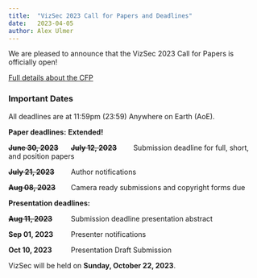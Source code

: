 ```yaml
---
title:  "VizSec 2023 Call for Papers and Deadlines"
date:   2023-04-05
author: Alex Ulmer
---
```


<p>
We are pleased to announce that the VizSec 2023 Call for Papers is officially open! 
</p>
<p>
<a href="/vizsec2023/#cfp">Full details about the CFP</a>
</p>

<div>
    <h3>Important Dates</h3>
    <p>All deadlines are at 11:59pm (23:59) Anywhere on Earth (AoE).</p>
    <p><strong>Paper deadlines:</strong> <span style="font-weight: bold">Extended!</span></p>
    <p>
        <strong><span style="display: inline-block; width: 120px; text-decoration: line-through">June 30, 2023</span></strong>
        <strong><span style="display: inline-block; width: 120px; text-decoration: line-through">July 12, 2023</span></strong>
        Submission deadline for full, short, and position papers
    </p>
    <p>
        <strong><span style="display: inline-block; width: 120px; text-decoration: line-through">July 21, 2023</span></strong>
        Author notifications
    </p>
    <p>
        <strong><span style="display: inline-block; width: 120px; text-decoration: line-through">Aug 08, 2023</span></strong>
        Camera ready submissions and copyright forms due
    </p>
    <p>
       <strong>Presentation deadlines:</strong>
    </p>
    <p>
        <strong><span style="display: inline-block; width: 120px; text-decoration: line-through">Aug 11, 2023</span></strong>
        Submission deadline presentation abstract
    </p>
    <p>
        <strong><span style="display: inline-block; width: 120px;">Sep 01, 2023</span></strong>
        Presenter notifications
    </p>
    <p>
        <strong><span style="display: inline-block; width: 120px;">Oct 10, 2023</span></strong>
        Presentation Draft Submission
    </p>
    <p>VizSec will be held on <strong>Sunday, October 22, 2023</strong>.</p>
</div>
